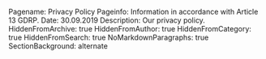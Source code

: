 Pagename: Privacy Policy
Pageinfo: Information in accordance with Article 13 GDRP.
Date: 30.09.2019
Description: Our privacy policy.
HiddenFromArchive: true
HiddenFromAuthor: true
HiddenFromCategory: true
HiddenFromSearch: true
NoMarkdownParagraphs: true
SectionBackground: alternate
